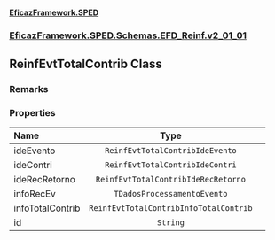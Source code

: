 #### [EficazFramework.SPED](EficazFrameworkSPED.md 'EficazFramework SPED')
### [EficazFramework.SPED.Schemas.EFD_Reinf.v2_01_01](EficazFramework.SPED.Schemas.EFD_Reinf.v2_01_01.md 'EficazFramework.SPED.Schemas.EFD_Reinf.v2_01_01')

## ReinfEvtTotalContrib Class

### Remarks
### Properties

| Name | Type | |
| :--- | :---: | :--- |
| ideEvento | `ReinfEvtTotalContribIdeEvento` |  |
| ideContri | `ReinfEvtTotalContribIdeContri` |  |
| ideRecRetorno | `ReinfEvtTotalContribIdeRecRetorno` |  |
| infoRecEv | `TDadosProcessamentoEvento` |  |
| infoTotalContrib | `ReinfEvtTotalContribInfoTotalContrib` |  |
| id | `String` |  |
